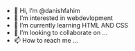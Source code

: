 - 👋 Hi, I’m @danishfahim
- 👀 I’m interested in webdevlopment
- 🌱 I’m currently learning HTML AND CSS
- 💞️ I’m looking to collaborate on ...
- 📫 How to reach me ...

<!---
danishfahim/danishfahim is a ✨ special ✨ repository because its `README.md` (this file) appears on your GitHub profile.
You can click the Preview link to take a look at your changes.
--->
